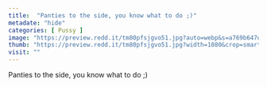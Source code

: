 ```yaml
---
title:  "Panties to the side, you know what to do ;)"
metadate: "hide"
categories: [ Pussy ]
image: "https://preview.redd.it/tm80pfsjgvo51.jpg?auto=webp&s=a769b647de0893e35d78ced6c0bb1fe80e28a117"
thumb: "https://preview.redd.it/tm80pfsjgvo51.jpg?width=1080&crop=smart&auto=webp&s=f90e20e2adb7ada3ceee856c30a541a6b4cc94a2"
visit: ""
---
```

Panties to the side, you know what to do ;)
